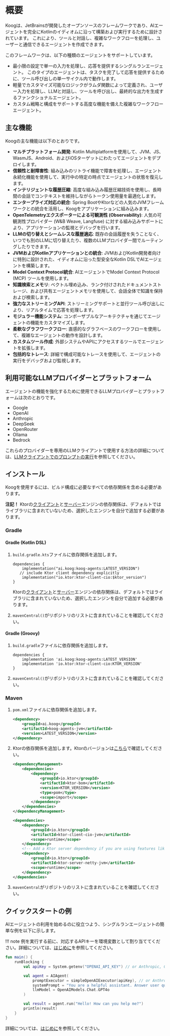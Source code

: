 # 概要

Koogは、JetBrainsが開発したオープンソースのフレームワークであり、AIエージェントを完全にKotlinのイディオムに沿って構築および実行するために設計されています。
これにより、ツールと対話し、複雑なワークフローを処理し、ユーザーと通信できるエージェントを作成できます。

このフレームワークは、以下の種類のエージェントをサポートしています。

*   最小限の設定で単一の入力を処理し、応答を提供するシングルランエージェント。
    このタイプのエージェントは、タスクを完了して応答を提供するために、ツール呼び出しの単一サイクル内で動作します。
*   軽量でカスタマイズ可能なロジックがラムダ関数によって定義され、ユーザー入力を処理し、LLMと対話し、ツールを呼び出し、最終的な出力を生成するファンクショナルエージェント。
*   カスタム戦略と構成をサポートする高度な機能を備えた複雑なワークフローエージェント。

## 主な機能

Koogの主な機能は以下のとおりです。

-   **マルチプラットフォーム開発**: Kotlin Multiplatformを使用して、JVM、JS、WasmJS、Android、およびiOSターゲットにわたってエージェントをデプロイします。
-   **信頼性と耐障害性**: 組み込みのリトライ機能で障害を処理し、エージェント永続化機能を使用して、実行中の特定の時点でエージェントの状態を復元します。
-   **インテリジェントな履歴圧縮**: 高度な組み込み履歴圧縮技術を使用し、長時間の会話でコンテキストを維持しながらトークン使用量を最適化します。
-   **エンタープライズ対応の統合**: Spring BootやKtorなどの人気のJVMフレームワークとの統合を活用し、Koogをアプリケーションに組み込みます。
-   **OpenTelemetryエクスポーターによる可観測性 (Observability)**: 人気の可観測性プロバイダー (W&B Weave, Langfuse) に対する組み込みサポートにより、アプリケーションの監視とデバッグを行います。
-   **LLMの切り替えとシームレスな履歴適応**: 既存の会話履歴を失うことなく、いつでも別のLLMに切り替えたり、複数のLLMプロバイダー間でルーティングしたりできます。
-   **JVMおよびKotlinアプリケーションとの統合**: JVMおよびKotlin開発者向けに特別に設計された、イディオムに沿った型安全なKotlin DSLでAIエージェントを構築します。
-   **Model Context Protocol統合**: AIエージェントでModel Context Protocol (MCP) ツールを使用します。
-   **知識検索とメモリ**: ベクトル埋め込み、ランク付けされたドキュメントストレージ、および共有エージェントメモリを使用して、会話全体で知識を保持および検索します。
-   **強力なストリーミングAPI**: ストリーミングサポートと並行ツール呼び出しにより、リアルタイムで応答を処理します。
-   **モジュラー機能システム**: コンポーザブルなアーキテクチャを通じてエージェントの機能をカスタマイズします。
-   **柔軟なグラフワークフロー**: 直感的なグラフベースのワークフローを使用して、複雑なエージェントの動作を設計します。
-   **カスタムツール作成**: 外部システムやAPIにアクセスするツールでエージェントを拡張します。
-   **包括的なトレース**: 詳細で構成可能なトレースを使用して、エージェントの実行をデバッグおよび監視します。

## 利用可能なLLMプロバイダーとプラットフォーム

エージェントの機能を強化するために使用できるLLMプロバイダーとプラットフォームは次のとおりです。

- Google
- OpenAI
- Anthropic
- DeepSeek
- OpenRouter
- Ollama
- Bedrock

これらのプロバイダーを専用のLLMクライアントで使用する方法の詳細については、[LLMクライアントでのプロンプトの実行](prompt-api.md#running-prompts-with-llm-clients)を参照してください。

## インストール

Koogを使用するには、ビルド構成に必要なすべての依存関係を含める必要があります。

**注記！** Ktorの[クライアント](https://ktor.io/docs/client-engines.html)と[サーバー](https://ktor.io/docs/server-engines.html)エンジンの依存関係は、デフォルトではライブラリに含まれていないため、選択したエンジンを自分で追加する必要があります。

### Gradle

#### Gradle (Kotlin DSL)

1. `build.gradle.kts`ファイルに依存関係を追加します。

    ```
    dependencies {
        implementation("ai.koog:koog-agents:LATEST_VERSION")
       // include Ktor client dependency explicitly
        implementation("io.ktor:ktor-client-cio:$ktor_version")
    }
    ```
   Ktorの[クライアント](https://ktor.io/docs/client-engines.html)と[サーバー](https://ktor.io/docs/server-engines.html)エンジンの依存関係は、デフォルトではライブラリに含まれていないため、選択したエンジンを自分で追加する必要があります。

2. `mavenCentral()`がリポジトリのリストに含まれていることを確認してください。

#### Gradle (Groovy)

1. `build.gradle`ファイルに依存関係を追加します。

    ```
    dependencies {
        implementation 'ai.koog:koog-agents:LATEST_VERSION'
        implementation 'io.ktor:ktor-client-cio:KTOR_VERSION'
    }
    ```

2. `mavenCentral()`がリポジトリのリストに含まれていることを確認してください。

### Maven

1. `pom.xml`ファイルに依存関係を追加します。

    ```xml
    <dependency>
        <groupId>ai.koog</groupId>
        <artifactId>koog-agents-jvm</artifactId>
        <version>LATEST_VERSION</version>
    </dependency>
    ```

2. Ktorの依存関係を追加します。Ktorのバージョンは[こちら](https://mvnrepository.com/artifact/io.ktor/ktor-bom)で確認してください。
    ```xml
    <dependencyManagement>
        <dependencies>
            <dependency>
                <groupId>io.ktor</groupId>
                <artifactId>ktor-bom</artifactId>
                <version>KTOR_VERSION</version>
                <type>pom</type>
                <scope>import</scope>
            </dependency>
        </dependencies>
    </dependencyManagement>
   
    <dependencies>
        <dependency>
            <groupId>io.ktor</groupId>
            <artifactId>ktor-client-cio-jvm</artifactId>
            <scope>runtime</scope>
        </dependency>
        <!-- Add a Ktor server dependency if you are using features like MCP -->
        <dependency>
            <groupId>io.ktor</groupId>
            <artifactId>ktor-server-netty-jvm</artifactId>
            <scope>runtime</scope>
        </dependency>
    </dependencies>

    ```

2. `mavenCentral`がリポジトリのリストに含まれていることを確認してください。

## クイックスタートの例

AIエージェントの利用を始めるのに役立つよう、シングルランエージェントの簡単な例を以下に示します。

!!! note
    例を実行する前に、対応するAPIキーを環境変数として割り当ててください。詳細については、[はじめに](single-run-agents.md)を参照してください。

<!--- INCLUDE
import ai.koog.agents.core.agent.AIAgent
import ai.koog.prompt.executor.clients.openai.OpenAIModels
import ai.koog.prompt.executor.llms.all.simpleOpenAIExecutor
import kotlinx.coroutines.runBlocking
-->
```kotlin
fun main() {
    runBlocking {
        val apiKey = System.getenv("OPENAI_API_KEY") // or Anthropic, Google, OpenRouter, etc.

        val agent = AIAgent(
            promptExecutor = simpleOpenAIExecutor(apiKey), // or Anthropic, Google, OpenRouter, etc.
            systemPrompt = "You are a helpful assistant. Answer user questions concisely.",
            llmModel = OpenAIModels.Chat.GPT4o
        )

        val result = agent.run("Hello! How can you help me?")
        println(result)
    }
}
```
<!--- KNIT example-index-01.kt -->
詳細については、[はじめに](single-run-agents.md)を参照してください。